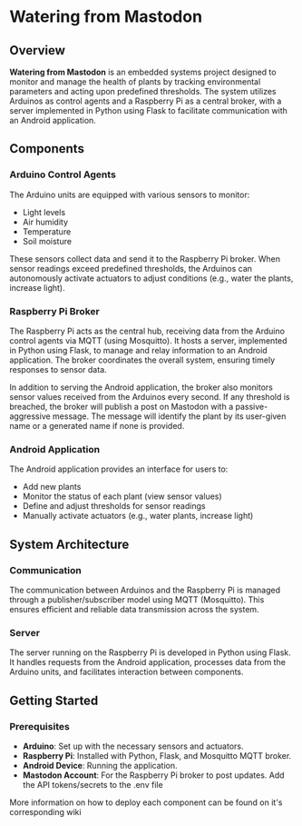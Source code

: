 # Watering from Mastodon

## Overview

**Watering from Mastodon** is an embedded systems project designed to monitor and manage the health of plants by tracking environmental parameters and acting upon predefined thresholds. The system utilizes Arduinos as control agents and a Raspberry Pi as a central broker, with a server implemented in Python using Flask to facilitate communication with an Android application.

## Components

### Arduino Control Agents

The Arduino units are equipped with various sensors to monitor:
- Light levels
- Air humidity
- Temperature
- Soil moisture

These sensors collect data and send it to the Raspberry Pi broker. When sensor readings exceed predefined thresholds, the Arduinos can autonomously activate actuators to adjust conditions (e.g., water the plants, increase light).

### Raspberry Pi Broker

The Raspberry Pi acts as the central hub, receiving data from the Arduino control agents via MQTT (using Mosquitto). It hosts a server, implemented in Python using Flask, to manage and relay information to an Android application. The broker coordinates the overall system, ensuring timely responses to sensor data.

In addition to serving the Android application, the broker also monitors sensor values received from the Arduinos every second. If any threshold is breached, the broker will publish a post on Mastodon with a passive-aggressive message. The message will identify the plant by its user-given name or a generated name if none is provided.

### Android Application

The Android application provides an interface for users to:
- Add new plants
- Monitor the status of each plant (view sensor values)
- Define and adjust thresholds for sensor readings
- Manually activate actuators (e.g., water plants, increase light)

## System Architecture

### Communication

The communication between Arduinos and the Raspberry Pi is managed through a publisher/subscriber model using MQTT (Mosquitto). This ensures efficient and reliable data transmission across the system.

### Server

The server running on the Raspberry Pi is developed in Python using Flask. It handles requests from the Android application, processes data from the Arduino units, and facilitates interaction between components.

## Getting Started

### Prerequisites

- **Arduino**: Set up with the necessary sensors and actuators.
- **Raspberry Pi**: Installed with Python, Flask, and Mosquitto MQTT broker.
- **Android Device**: Running the application.
- **Mastodon Account**: For the Raspberry Pi broker to post updates. Add the API tokens/secrets to the .env file

More information on how to deploy each component can be found on it's corresponding wiki
